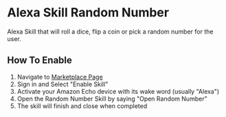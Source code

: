 # Alexa Skill Random Number
Alexa Skill that will roll a dice, flip a coin or pick a random number for the user.

## How To Enable
1. Navigate to [Marketplace Page](https://www.google.com)
2. Sign in and Select "Enable Skill"
3. Activate your Amazon Echo device with its wake word (usually "Alexa")
4. Open the Random Number Skill by saying "Open Random Number"
5. The skill will finish and close when completed
